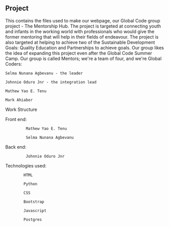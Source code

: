## Project

This contains the files used to make our webpage, our Global Code group project - The Mentorship Hub.
The project is targeted at connecting youth and infants in the working world with professionals who would give the former mentoring that will help in their fields of endeavour. The project is also targeted at helping to achieve two of the Sustainable Development Goals: Quality Education and Partnerships to achieve goals.
Our group likes the idea of expanding this project even after the Global Code Summer Camp.
Our group is called Mentors; we're a team of four, and we're Global Coders:

    Selma Nunana Agbevanu - the leader
    
    Johnnie Oduro Jnr - the integration lead
    
    Mathew Yao E. Tenu
    
    Mark Ahiabor
    
Work Structure
  
  Front end: 
             
             Mathew Yao E. Tenu
             
             Selma Nunana Agbevanu
  
  Back end:  
  
             Johnnie Oduro Jnr
             
           
Technologies used:

            HTML
            
            Python
            
            CSS
            
            Bootstrap
            
            Javascript
            
            Postgres
            
